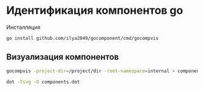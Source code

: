 # Идентификация компонентов go

Инсталляция

``` sh
go install github.com/ilya2049/gocomponent/cmd/gocompvis
```

## Визуализация компонентов

``` sh
gocompvis -project-dir=/project/dir -root-namespace=internal > components.dot

dot -Tsvg -O components.dot
```